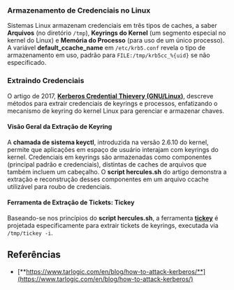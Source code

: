 ### Armazenamento de Credenciais no Linux
Sistemas Linux armazenam credenciais em três tipos de caches, a saber **Arquivos** (no diretório `/tmp`), **Keyrings do Kernel** (um segmento especial no kernel do Linux) e **Memória do Processo** (para uso de um único processo). A variável **default\_ccache\_name** em `/etc/krb5.conf` revela o tipo de armazenamento em uso, padrão para `FILE:/tmp/krb5cc_%{uid}` se não especificado.

### Extraindo Credenciais
O artigo de 2017, [**Kerberos Credential Thievery (GNU/Linux)**](https://www.delaat.net/rp/2016-2017/p97/report.pdf), descreve métodos para extrair credenciais de keyrings e processos, enfatizando o mecanismo de keyring do kernel Linux para gerenciar e armazenar chaves.

#### Visão Geral da Extração de Keyring
A **chamada de sistema keyctl**, introduzida na versão 2.6.10 do kernel, permite que aplicações em espaço de usuário interajam com keyrings do kernel. Credenciais em keyrings são armazenadas como componentes (principal padrão e credenciais), distintas de caches de arquivos que também incluem um cabeçalho. O **script hercules.sh** do artigo demonstra a extração e reconstrução desses componentes em um arquivo ccache utilizável para roubo de credenciais.

#### Ferramenta de Extração de Tickets: Tickey
Baseando-se nos princípios do **script hercules.sh**, a ferramenta [**tickey**](https://github.com/TarlogicSecurity/tickey) é projetada especificamente para extrair tickets de keyrings, executada via `/tmp/tickey -i`.

## Referências
* [**https://www.tarlogic.com/en/blog/how-to-attack-kerberos/**](https://www.tarlogic.com/en/blog/how-to-attack-kerberos/)
